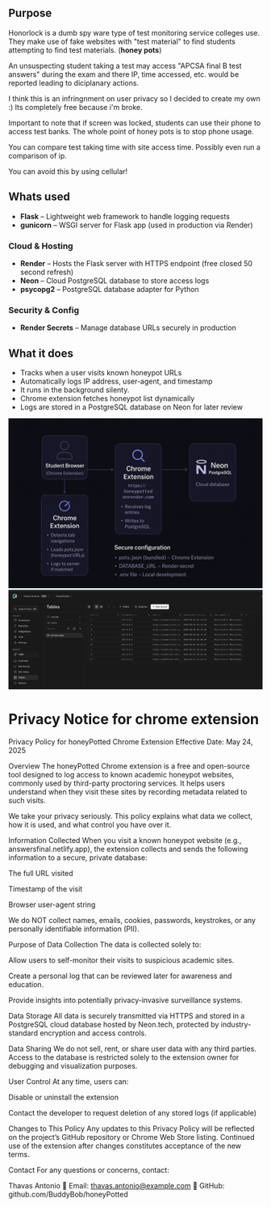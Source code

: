 ## Purpose

Honorlock is a dumb spy ware type of test monitoring service colleges use. They make use of fake websites with "test material" to find students attempting to find test materials. (**honey pots**)

An unsuspecting student taking a test may access "APCSA final B test answers" during the exam and there IP, time accessed, etc. would be reported leading to diciplanary actions. 

I think this is an infringnment on user privacy so I decided to create my own :)
Its completely free because i'm broke. 

Important to note that if screen was locked, students can use their phone to access test banks. The whole point of honey pots is to stop phone usage. 

You can compare test taking time with site access time. Possibly even run a comparison of ip. 

You can avoid this by using cellular!

## Whats used
- **Flask** – Lightweight web framework to handle logging requests
- **gunicorn** – WSGI server for Flask app (used in production via Render)

### Cloud & Hosting
- **Render** – Hosts the Flask server with HTTPS endpoint (free closed 50 second refresh)
- **Neon** – Cloud PostgreSQL database to store access logs
- **psycopg2** – PostgreSQL database adapter for Python

### Security & Config
- **Render Secrets** – Manage database URLs securely in production


## What it does
- Tracks when a user visits known honeypot URLs
- Automatically logs IP address, user-agent, and timestamp
- It runs in the background silenty. 
- Chrome extension fetches honeypot list dynamically
- Logs are stored in a PostgreSQL database on Neon for later review

![Architecture Diagram](architecture.png)
![Access Log](neon_log.png)

# Privacy Notice for chrome extension
Privacy Policy for honeyPotted Chrome Extension
Effective Date: May 24, 2025

Overview
The honeyPotted Chrome extension is a free and open-source tool designed to log access to known academic honeypot websites, commonly used by third-party proctoring services. It helps users understand when they visit these sites by recording metadata related to such visits.

We take your privacy seriously. This policy explains what data we collect, how it is used, and what control you have over it.

Information Collected
When you visit a known honeypot website (e.g., answersfinal.netlify.app), the extension collects and sends the following information to a secure, private database:

The full URL visited

Timestamp of the visit

Browser user-agent string

We do NOT collect names, emails, cookies, passwords, keystrokes, or any personally identifiable information (PII).

Purpose of Data Collection
The data is collected solely to:

Allow users to self-monitor their visits to suspicious academic sites.

Create a personal log that can be reviewed later for awareness and education.

Provide insights into potentially privacy-invasive surveillance systems.

Data Storage
All data is securely transmitted via HTTPS and stored in a PostgreSQL cloud database hosted by Neon.tech, protected by industry-standard encryption and access controls.

Data Sharing
We do not sell, rent, or share user data with any third parties. Access to the database is restricted solely to the extension owner for debugging and visualization purposes.

User Control
At any time, users can:

Disable or uninstall the extension

Contact the developer to request deletion of any stored logs (if applicable)

Changes to This Policy
Any updates to this Privacy Policy will be reflected on the project’s GitHub repository or Chrome Web Store listing. Continued use of the extension after changes constitutes acceptance of the new terms.

Contact
For any questions or concerns, contact:

Thavas Antonio
📧 Email: thavas.antonio@example.com
🔗 GitHub: github.com/BuddyBob/honeyPotted

